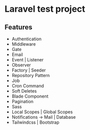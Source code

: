 # Laravel test project

## Features
- Authentication
- Middleware
- Gate
- Email
- Event | Listener
- Observer
- Factory | Seeder
- Repository Pattern
- Job
- Cron Command
- Soft Deletes
- Blade Component
- Pagination
- Sass
- Local Scopes | Global Scopes
- Notifications -> Mail | Database
- Tailwindcss | Bootstrap